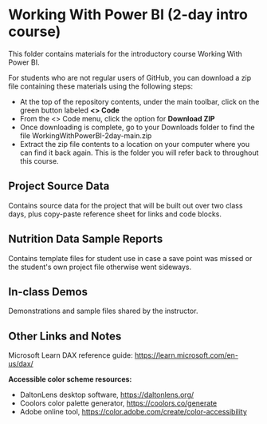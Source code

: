 # Working With Power BI (2-day intro course)

This folder contains materials for the introductory course Working With Power BI.

For students who are not regular users of GitHub, you can download a zip file containing these materials using the following steps:
- At the top of the repository contents, under the main toolbar, click on the green button labeled **<> Code**
- From the <> Code menu, click the option for **Download ZIP**
- Once downloading is complete, go to your Downloads folder to find the file WorkingWithPowerBI-2day-main.zip 
- Extract the zip file contents to a location on your computer where you can find it back again. This is the folder you will refer back to throughout this course.

## Project Source Data

Contains source data for the project that will be built out over two class days, plus copy-paste reference sheet for links and code blocks.

## Nutrition Data Sample Reports

Contains template files for student use in case a save point was missed or the student's own project file otherwise went sideways.

## In-class Demos

Demonstrations and sample files shared by the instructor.

## Other Links and Notes

Microsoft Learn DAX reference guide: https://learn.microsoft.com/en-us/dax/

**Accessible color scheme resources:**
- DaltonLens desktop software, https://daltonlens.org/
- Coolors color palette generator, https://coolors.co/generate 
- Adobe online tool, https://color.adobe.com/create/color-accessibility
